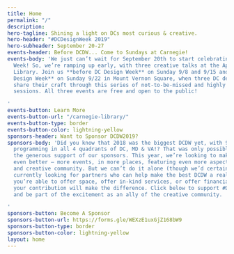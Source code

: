 ```yaml
---
title: Home
permalink: "/"
description: 
hero-tagline: Shining a light on DCs most curious & creative.
hero-header: "#DCDesignWeek 2019"
hero-subheader: September 20-27
events-header: Before DCDW... Come to Sundays at Carnegie!
events-body: 'We just can’t wait for September 20th to start celebrating DC Design
  Week! So, we’re ramping up early, with three creative talks at the Apple Carnegie
  Library. Join us **before DC Design Week** on Sunday 9/8 and 9/15 and **during DC
  Design Week** on Sunday 9/22 in Mount Vernon Square, when three DC designers will
  share their craft through this series of not-to-be-missed and highly interactive
  sessions. All three events are free and open to the public!

'
events-button: Learn More
events-button-url: "/carnegie-library/"
events-button-type: border
events-button-color: lightning-yellow
sponsors-header: Want to Sponsor DCDW2019?
sponsors-body: 'Did you know that 2018 was the biggest DCDW yet, with 9 days of back-to-back
  programming in all 4 quadrants of DC, MD & VA!? That was only possible because of
  the generous support of our sponsors. This year, we’re looking to make DCDW2019
  even better — more events, in more places, featuring even more aspects of DC’s curious
  and creative community. But we can’t do it alone (though we’d certainly try). We’re
  currently looking for partners who can help make the best DCDW a reality. Whether
  you’re able to offer space, offer in-kind services, or offer financial support,
  your contribution will make the difference. Click below to support #DCDesignWeek
  and be part of the excitement as an ally of the creative community.

'
sponsors-button: Become A Sponsor
sponsors-button-url: https://forms.gle/WEXzE1uxGjZ168bW9
sponsors-button-type: border
sponsors-button-color: lightning-yellow
layout: home
---
```


